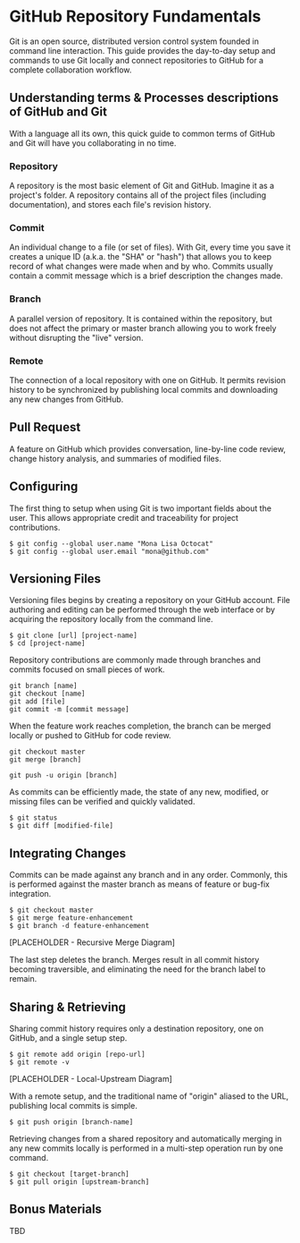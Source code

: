 # GitHub Repository Fundamentals

Git is an open source, distributed version control system founded in command line interaction. This guide provides the day-to-day setup and commands to use Git locally and connect repositories to GitHub for a complete collaboration workflow.

## Understanding terms & Processes descriptions of GitHub and Git

With a language all its own, this quick guide to common terms of GitHub and Git will have you collaborating in no time.

### Repository
A repository is the most basic element of Git and GitHub. Imagine it as a project's folder. A repository contains all of the project files (including documentation), and stores each file's revision history.

### Commit
An individual change to a file (or set of files). With Git, every time you save it creates a unique ID (a.k.a. the "SHA" or "hash") that allows you to keep record of what changes were made when and by who. Commits usually contain a commit message which is a brief description the changes made.

### Branch
A parallel version of repository. It is contained within the repository, but does not affect the primary or master branch allowing you to work freely without disrupting the "live" version.

### Remote
The connection of a local repository with one on GitHub. It permits revision history to be synchronized by publishing local commits and downloading any new changes from GitHub.

## Pull Request
A  feature on GitHub which provides conversation, line-by-line code review, change history analysis, and summaries of modified files.

## Configuring
The first thing to setup when using Git is two important fields about the user. This allows appropriate credit and traceability for project contributions.

```
$ git config --global user.name "Mona Lisa Octocat"
$ git config --global user.email "mona@github.com"
```

## Versioning Files

Versioning files begins by creating a repository on your GitHub account. File authoring and editing can be performed through the web interface or by acquiring the repository locally from the command line.

```
$ git clone [url] [project-name]
$ cd [project-name]
```

Repository contributions are commonly made through branches and commits focused on small pieces of work.

```
git branch [name]
git checkout [name]
git add [file]
git commit -m [commit message]
```

When the feature work reaches completion, the branch can be merged locally or pushed to GitHub for code review.

```
git checkout master
git merge [branch]

git push -u origin [branch]
```

As commits can be efficiently made, the state of any new, modified, or missing files can be verified and quickly validated.

```
$ git status
$ git diff [modified-file]
```

## Integrating Changes
Commits can be made against any branch and in any order. Commonly, this is performed against the  master branch as means of feature or bug-fix integration.

```
$ git checkout master
$ git merge feature-enhancement
$ git branch -d feature-enhancement
```

[PLACEHOLDER - Recursive Merge Diagram]

The last step deletes the branch. Merges result in all commit history becoming traversible, and eliminating the need for the branch label to remain.


## Sharing & Retrieving
Sharing commit history requires only a destination repository, one on GitHub, and a single setup step.

```
$ git remote add origin [repo-url]
$ git remote -v
```

[PLACEHOLDER - Local-Upstream Diagram]

With a remote setup, and the traditional name of "origin" aliased to the URL, publishing local commits is simple.

```
$ git push origin [branch-name]
```

Retrieving changes from a shared repository and automatically merging in any new commits locally is performed in a multi-step operation run by one command.

```
$ git checkout [target-branch]
$ git pull origin [upstream-branch]
```

## Bonus Materials
TBD
